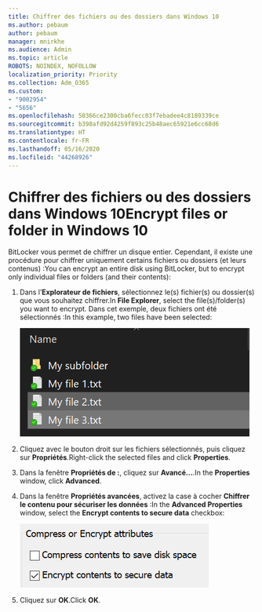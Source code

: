 ```yaml
---
title: Chiffrer des fichiers ou des dossiers dans Windows 10
ms.author: pebaum
author: pebaum
manager: mnirkhe
ms.audience: Admin
ms.topic: article
ROBOTS: NOINDEX, NOFOLLOW
localization_priority: Priority
ms.collection: Adm_O365
ms.custom:
- "9002954"
- "5656"
ms.openlocfilehash: 50366ce2300cba6fecc03f7ebadee4c8189339ce
ms.sourcegitcommit: b398afd92d4259f893c25b48aec65921e6cc68d6
ms.translationtype: HT
ms.contentlocale: fr-FR
ms.lasthandoff: 05/16/2020
ms.locfileid: "44268926"
---
```

# <a name="encrypt-files-or-folder-in-windows-10"></a><span data-ttu-id="ede1c-102">Chiffrer des fichiers ou des dossiers dans Windows 10</span><span class="sxs-lookup"><span data-stu-id="ede1c-102">Encrypt files or folder in Windows 10</span></span>

<span data-ttu-id="ede1c-103">BitLocker vous permet de chiffrer un disque entier. Cependant, il existe une procédure pour chiffrer uniquement certains fichiers ou dossiers (et leurs contenus) :</span><span class="sxs-lookup"><span data-stu-id="ede1c-103">You can encrypt an entire disk using BitLocker, but to encrypt only individual files or folders (and their contents):</span></span>

1. <span data-ttu-id="ede1c-104">Dans l’**Explorateur de fichiers**, sélectionnez le(s) fichier(s) ou dossier(s) que vous souhaitez chiffrer.</span><span class="sxs-lookup"><span data-stu-id="ede1c-104">In **File Explorer**, select the file(s)/folder(s) you want to encrypt.</span></span> <span data-ttu-id="ede1c-105">Dans cet exemple, deux fichiers ont été sélectionnés :</span><span class="sxs-lookup"><span data-stu-id="ede1c-105">In this example, two files have been selected:</span></span>

    ![Sélectionner des fichiers ou des dossiers à des fins de chiffrement](media/select-for-encrypting.png)

2. <span data-ttu-id="ede1c-107">Cliquez avec le bouton droit sur les fichiers sélectionnés, puis cliquez sur **Propriétés**.</span><span class="sxs-lookup"><span data-stu-id="ede1c-107">Right-click the selected files and click **Properties**.</span></span>

3. <span data-ttu-id="ede1c-108">Dans la fenêtre **Propriétés de :**, cliquez sur **Avancé...**.</span><span class="sxs-lookup"><span data-stu-id="ede1c-108">In the **Properties** window, click **Advanced**.</span></span>

4. <span data-ttu-id="ede1c-109">Dans la fenêtre **Propriétés avancées**, activez la case à cocher **Chiffrer le contenu pour sécuriser les données** :</span><span class="sxs-lookup"><span data-stu-id="ede1c-109">In the **Advanced Properties** window, select the **Encrypt contents to secure data** checkbox:</span></span>

    ![Chiffrer des contenus](media/encrypt-contents.png)

5. <span data-ttu-id="ede1c-111">Cliquez sur **OK**.</span><span class="sxs-lookup"><span data-stu-id="ede1c-111">Click **OK**.</span></span>
